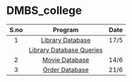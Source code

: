 # DMBS_college

|S.no|Program|Date|
|:--:|:--:|:--:|
|1|[Library Database](.\LibraryDB.sql)|17/5|
||[Library Database Queries](.\LibrarySelect.sql)||
|2|[Movie Database](.\MovieDB.sql)|14/6|
|3|[Order Database](.\OrderDB.sql)|21/6|
